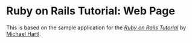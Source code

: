 # Ruby on Rails Tutorial: Web Page

This is based on the sample application for
the [*Ruby on Rails Tutorial*](http://railstutorial.org/)
by [Michael Hartl](http://michaelhartl.com/).